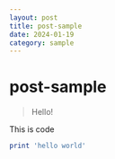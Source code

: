 ```yaml
---
layout: post
title: post-sample
date: 2024-01-19
category: sample
---
```

# post-sample
> Hello!

This is code
```ruby
print 'hello world'
```
